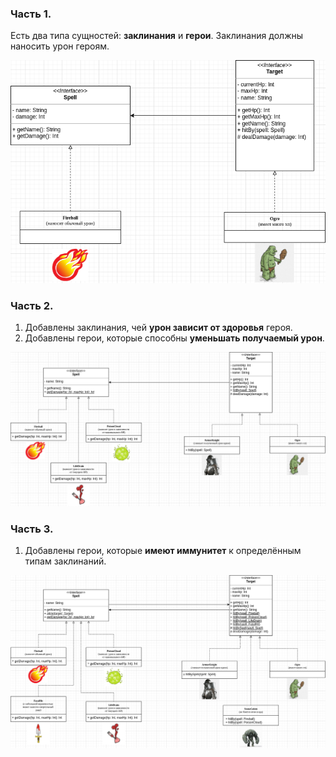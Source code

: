 ### Часть 1.
Есть два типа сущностей: **заклинания** и **герои**. Заклинания должны наносить урон героям.

![encapsulation.png](res/encapsulation.png)

### Часть 2.
1. Добавлены заклинания, чей **урон зависит от здоровья** героя.
2. Добавлены герои, которые способны **уменьшать получаемый урон**.

![inheritance.png](res/inheritance.png)

### Часть 3.
1. Добавлены герои, которые **имеют иммунитет** к определённым типам заклинаний.

![polymorphism.png](res/polymorphism.png)
